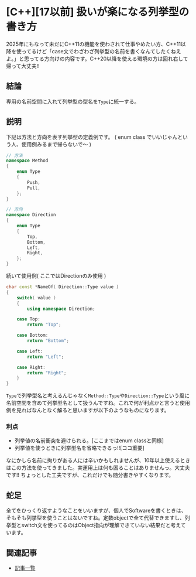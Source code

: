 # [C++][17以前] 扱いが楽になる列挙型の書き方

2025年にもなって未だにC++11の機能を使わされて仕事やめたい方、C++11以降を使ってるけど「case文でわざわざ列挙型の名前を書くなんてしたくねえよ。」と思ってる方向けの内容です。C++20以降を使える環境の方は回れ右して帰って大丈夫!!

## 結論

専用の名前空間に入れて列挙型の型名を`Type`に統一する。

## 説明

下記は方法と方向を表す列挙型の定義例です。
( enum class でいいじゃんという人、使用例みるまで帰らないで〜 )

```C++
// 方法
namespace Method
{
    enum Type
    {
        Push,
        Pull,
    };
}

// 方向
namespace Direction
{
    enum Type
    {
        Top,
        Bottom,
        Left,
        Right,
    };
}
```

続いて使用例( ここではDirectionのみ使用 )
```C++
char const *NameOf( Direction::Type value )
{
    switch( value )
    {
    	using namespace Direction;

    case Top:
        return "Top";

    case Bottom:
        return "Bottom";

    case Left:
        return "Left";

    case Right:
        return "Right";
    }
}
```

`Type`で列挙型名と考えるんじゃなく`Method::Type`や`Direction::Type`という風に名前空間を含めて列挙型名として扱うんですね。これで何が利点かと言うと使用例を見ればなんとなく解ると思いますが以下のようなものになります。

### 利点

- 列挙値の名前衝突を避けられる。[ここまではenum classと同様]
- 列挙値を使うときに列挙型名を省略できるっ!![ココ重要]

なにかしら名前に拘りがある人には辛いかもしれませんが、10年以上使えるときはこの方法を使ってきました。実運用上は何も困ることはありませんっ。大丈夫です!!
ちょっとした工夫ですが、これだけでも随分書きやすくなります。

## 蛇足

全てをひっくり返すようなことをいいますが、個人でSoftwareを書くときは、そもそも列挙型を使うことはないですね。定数objectで全て代替できますし、列挙型とswitch文を使ってるのはObject指向が理解できていない結果だと考えています。

## 関連記事

- [記事一覧](../index.md)
